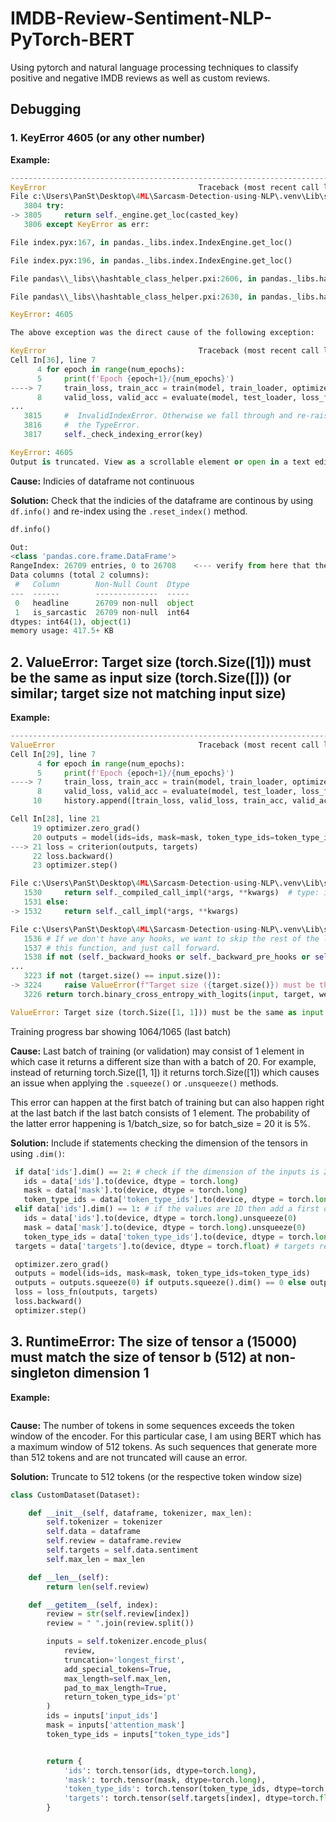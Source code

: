 # IMDB-Review-Sentiment-NLP-PyTorch-BERT
Using pytorch and natural language processing techniques to classify positive and negative IMDB reviews as well as custom reviews.

## Debugging

### 1. KeyError 4605 (or any other number)

**Example:** 
```python
---------------------------------------------------------------------------
KeyError                                  Traceback (most recent call last)
File c:\Users\PanSt\Desktop\4ML\Sarcasm-Detection-using-NLP\.venv\Lib\site-packages\pandas\core\indexes\base.py:3805, in Index.get_loc(self, key)
   3804 try:
-> 3805     return self._engine.get_loc(casted_key)
   3806 except KeyError as err:

File index.pyx:167, in pandas._libs.index.IndexEngine.get_loc()

File index.pyx:196, in pandas._libs.index.IndexEngine.get_loc()

File pandas\\_libs\\hashtable_class_helper.pxi:2606, in pandas._libs.hashtable.Int64HashTable.get_item()

File pandas\\_libs\\hashtable_class_helper.pxi:2630, in pandas._libs.hashtable.Int64HashTable.get_item()

KeyError: 4605

The above exception was the direct cause of the following exception:

KeyError                                  Traceback (most recent call last)
Cell In[36], line 7
      4 for epoch in range(num_epochs):
      5     print(f'Epoch {epoch+1}/{num_epochs}')
----> 7     train_loss, train_acc = train(model, train_loader, optimizer, loss_fn)
      8     valid_loss, valid_acc = evaluate(model, test_loader, loss_fn)
...
   3815     #  InvalidIndexError. Otherwise we fall through and re-raise
   3816     #  the TypeError.
   3817     self._check_indexing_error(key)

KeyError: 4605
Output is truncated. View as a scrollable element or open in a text editor. Adjust cell output settings...
```

**Cause:** Indicies of dataframe not continuous

**Solution:** Check that the indicies of the dataframe are continous by using ```df.info()``` and re-index using the ```.reset_index()``` method.

```python
df.info()

Out:
<class 'pandas.core.frame.DataFrame'>
RangeIndex: 26709 entries, 0 to 26708    <--- verify from here that the values are continous
Data columns (total 2 columns):
 #   Column        Non-Null Count  Dtype 
---  ------        --------------  ----- 
 0   headline      26709 non-null  object
 1   is_sarcastic  26709 non-null  int64 
dtypes: int64(1), object(1)
memory usage: 417.5+ KB
```
## 2. ValueError: Target size (torch.Size([1])) must be the same as input size (torch.Size([])) (or similar; target size not matching input size)

**Example:**
```python
---------------------------------------------------------------------------
ValueError                                Traceback (most recent call last)
Cell In[29], line 7
      4 for epoch in range(num_epochs):
      5     print(f'Epoch {epoch+1}/{num_epochs}')
----> 7     train_loss, train_acc = train(model, train_loader, optimizer, loss_fn)
      8     valid_loss, valid_acc = evaluate(model, test_loader, loss_fn)
     10     history.append([train_loss, valid_loss, train_acc, valid_acc])

Cell In[28], line 21
     19 optimizer.zero_grad()
     20 outputs = model(ids=ids, mask=mask, token_type_ids=token_type_ids).squeeze()
---> 21 loss = criterion(outputs, targets)
     22 loss.backward()
     23 optimizer.step()

File c:\Users\PanSt\Desktop\4ML\Sarcasm-Detection-using-NLP\.venv\Lib\site-packages\torch\nn\modules\module.py:1532, in Module._wrapped_call_impl(self, *args, **kwargs)
   1530     return self._compiled_call_impl(*args, **kwargs)  # type: ignore[misc]
   1531 else:
-> 1532     return self._call_impl(*args, **kwargs)

File c:\Users\PanSt\Desktop\4ML\Sarcasm-Detection-using-NLP\.venv\Lib\site-packages\torch\nn\modules\module.py:1541, in Module._call_impl(self, *args, **kwargs)
   1536 # If we don't have any hooks, we want to skip the rest of the logic in
   1537 # this function, and just call forward.
   1538 if not (self._backward_hooks or self._backward_pre_hooks or self._forward_hooks or self._forward_pre_hooks
...
   3223 if not (target.size() == input.size()):
-> 3224     raise ValueError(f"Target size ({target.size()}) must be the same as input size ({input.size()})")
   3226 return torch.binary_cross_entropy_with_logits(input, target, weight, pos_weight, reduction_enum)

ValueError: Target size (torch.Size([1, 1])) must be the same as input size (torch.Size([]))
```
Training progress bar showing 1064/1065 (last batch)

**Cause:** Last batch of training (or validation) may consist of 1 element in which case it returns a different size than with a batch of 20. For example, instead of returning torch.Size([1, 1]) it returns torch.Size([1]) which causes an issue when applying the ```.squeeze()``` or ```.unsqueeze()``` methods. 

This error can happen at the first batch of training but can also happen right at the last batch if the last batch consists of 1 element. The probability of the latter error happening is 1/batch_size, so for batch_size = 20 it is 5%.

**Solution:** Include if statements checking the dimension of the tensors in using ```.dim()```:

```python
 if data['ids'].dim() == 2: # check if the dimension of the inputs is 2. If so, no unsqeezing is needed
   ids = data['ids'].to(device, dtype = torch.long)
   mask = data['mask'].to(device, dtype = torch.long)
   token_type_ids = data['token_type_ids'].to(device, dtype = torch.long)
 elif data['ids'].dim() == 1: # if the values are 1D then add a first dimension: [1, max_len] -> [1, max_len], this will happen when batch_size = 1. Pytorch will return values as 1D
   ids = data['ids'].to(device, dtype = torch.long).unsqueeze(0)
   mask = data['mask'].to(device, dtype = torch.long).unsqueeze(0)
   token_type_ids = data['token_type_ids'].to(device, dtype = torch.long).unsqueeze(0)
 targets = data['targets'].to(device, dtype = torch.float) # targets remain 1D

 optimizer.zero_grad()
 outputs = model(ids=ids, mask=mask, token_type_ids=token_type_ids)
 outputs = outputs.squeeze(0) if outputs.squeeze().dim() == 0 else outputs.squeeze()
 loss = loss_fn(outputs, targets)
 loss.backward()
 optimizer.step()
```
## 3. RuntimeError: The size of tensor a (15000) must match the size of tensor b (512) at non-singleton dimension 1

**Example:**
```python

```

**Cause:** The number of tokens in some sequences exceeds the token window of the encoder. For this particular case, I am using BERT which has a maximum window of 512 tokens. As such sequences that generate more than 512 tokens and are not truncated will cause an error. 

**Solution:** Truncate to 512 tokens (or the respective token window size)

```python
class CustomDataset(Dataset):

    def __init__(self, dataframe, tokenizer, max_len):
        self.tokenizer = tokenizer
        self.data = dataframe
        self.review = dataframe.review
        self.targets = self.data.sentiment
        self.max_len = max_len

    def __len__(self):
        return len(self.review)

    def __getitem__(self, index):
        review = str(self.review[index])
        review = " ".join(review.split())

        inputs = self.tokenizer.encode_plus(
            review,
            truncation='longest_first',
            add_special_tokens=True,
            max_length=self.max_len,
            pad_to_max_length=True,
            return_token_type_ids='pt'
        )
        ids = inputs['input_ids']
        mask = inputs['attention_mask']
        token_type_ids = inputs["token_type_ids"]


        return {
            'ids': torch.tensor(ids, dtype=torch.long),
            'mask': torch.tensor(mask, dtype=torch.long),
            'token_type_ids': torch.tensor(token_type_ids, dtype=torch.long),
            'targets': torch.tensor(self.targets[index], dtype=torch.float)
        }
```
